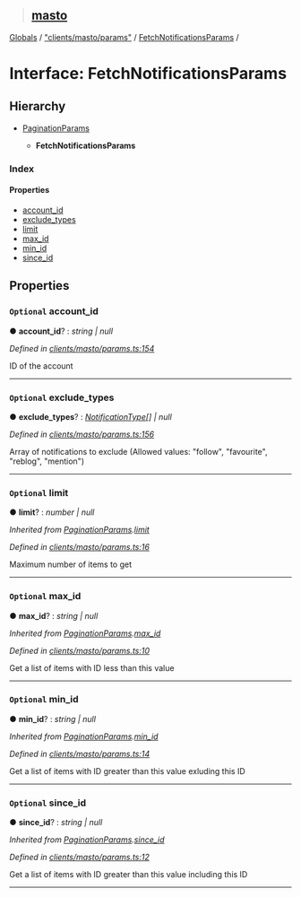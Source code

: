 > ## [masto](../README.md)

[Globals](../globals.md) / ["clients/masto/params"](../modules/_clients_masto_params_.md) / [FetchNotificationsParams](_clients_masto_params_.fetchnotificationsparams.md) /

# Interface: FetchNotificationsParams

## Hierarchy

* [PaginationParams](_clients_masto_params_.paginationparams.md)

  * **FetchNotificationsParams**

### Index

#### Properties

* [account_id](_clients_masto_params_.fetchnotificationsparams.md#optional-account_id)
* [exclude_types](_clients_masto_params_.fetchnotificationsparams.md#optional-exclude_types)
* [limit](_clients_masto_params_.fetchnotificationsparams.md#optional-limit)
* [max_id](_clients_masto_params_.fetchnotificationsparams.md#optional-max_id)
* [min_id](_clients_masto_params_.fetchnotificationsparams.md#optional-min_id)
* [since_id](_clients_masto_params_.fetchnotificationsparams.md#optional-since_id)

## Properties

### `Optional` account_id

● **account_id**? : *string | null*

*Defined in [clients/masto/params.ts:154](https://github.com/neet/masto.js/blob/635a2aa/src/clients/masto/params.ts#L154)*

ID of the account

___

### `Optional` exclude_types

● **exclude_types**? : *[NotificationType](../modules/_entities_notification_.md#notificationtype)[] | null*

*Defined in [clients/masto/params.ts:156](https://github.com/neet/masto.js/blob/635a2aa/src/clients/masto/params.ts#L156)*

Array of notifications to exclude (Allowed values: "follow", "favourite", "reblog", "mention")

___

### `Optional` limit

● **limit**? : *number | null*

*Inherited from [PaginationParams](_clients_masto_params_.paginationparams.md).[limit](_clients_masto_params_.paginationparams.md#optional-limit)*

*Defined in [clients/masto/params.ts:16](https://github.com/neet/masto.js/blob/635a2aa/src/clients/masto/params.ts#L16)*

Maximum number of items to get

___

### `Optional` max_id

● **max_id**? : *string | null*

*Inherited from [PaginationParams](_clients_masto_params_.paginationparams.md).[max_id](_clients_masto_params_.paginationparams.md#optional-max_id)*

*Defined in [clients/masto/params.ts:10](https://github.com/neet/masto.js/blob/635a2aa/src/clients/masto/params.ts#L10)*

Get a list of items with ID less than this value

___

### `Optional` min_id

● **min_id**? : *string | null*

*Inherited from [PaginationParams](_clients_masto_params_.paginationparams.md).[min_id](_clients_masto_params_.paginationparams.md#optional-min_id)*

*Defined in [clients/masto/params.ts:14](https://github.com/neet/masto.js/blob/635a2aa/src/clients/masto/params.ts#L14)*

Get a list of items with ID greater than this value exluding this ID

___

### `Optional` since_id

● **since_id**? : *string | null*

*Inherited from [PaginationParams](_clients_masto_params_.paginationparams.md).[since_id](_clients_masto_params_.paginationparams.md#optional-since_id)*

*Defined in [clients/masto/params.ts:12](https://github.com/neet/masto.js/blob/635a2aa/src/clients/masto/params.ts#L12)*

Get a list of items with ID greater than this value including this ID

___